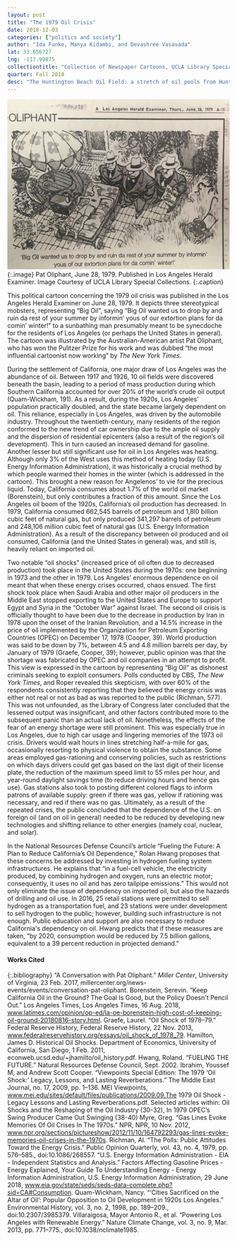 ```yaml
---
layout: post
title: "The 1979 Oil Crisis"
date: 2018-12-03
categories: ["politics and society"]
author: "Ida Funke, Manya Kidambi, and Devashree Vasavada"
lat: 33.656727
lng: -117.99875
collectiontitle: "Collection of Newspaper Cartoons, UCLA Library Special Collections"
quarter: Fall 2018
desc: "The Huntington Beach Oil Field: a stretch of oil pools from Huntington Beach to Santa Barbara, a prominent area of oil production in the Los Angeles area."
---
```


![Political cartoon featuring Big Oil harassing sunbathing man.](images/bigoil.jpg)
{:.image}
Pat Oliphant, June 28, 1979. Published in Los Angeles Herald Examiner. Image Courtesy of UCLA Library Special Collections.
{:.caption}

This political cartoon concerning the 1979 oil crisis was published in the Los Angeles Herald Examiner on June 28, 1979. It depicts three stereotypical mobsters, representing “Big Oil”, saying “Big Oil wanted us to drop by and ruin da rest of your summer by informin’ yous of our extortion plans for da comin’ winter!” to a sunbathing man presumably meant to be synecdoche for the residents of Los Angeles (or perhaps the United States in general). The cartoon was illustrated by the Australian-American artist Pat Oliphant, who has won the Pulitzer Prize for his work and was dubbed “the most influential cartoonist now working” by _The New York Times_.

During the settlement of California, one major draw of Los Angeles was the abundance of oil. Between 1917 and 1926, 10 oil fields were discovered beneath the basin, leading to a period of mass production during which Southern California accounted for over 20% of the world’s crude oil output (Quam-Wickham, 191). As a result, during the 1920s, Los Angeles’ population practically doubled, and the state became largely dependent on oil. This reliance, especially in Los Angeles, was driven by the automobile industry. Throughout the twentieth-century, many residents of the region conformed to the new trend of car ownership due to the ample oil supply and the dispersion of residential epicenters (also a result of the region’s oil development). This in turn caused an increased demand for gasoline. Another lesser but still significant use for oil in Los Angeles was heating. Although only 3% of the West uses this method of heating today (U.S. Energy Information Administration), it was historically a crucial method by which people warmed their homes in the winter (which is addressed in the cartoon). This brought a new reason for Angelenos’ to vie for the precious liquid. Today, California consumes about 1.7% of the world oil market (Borenstein), but only contributes a fraction of this amount. Since the Los Angeles oil boom of the 1920s, California’s oil production has decreased. In 1979, California consumed 662,545 barrels of petroleum and 1,8l0 billion cubic feet of natural gas, but only produced 341,297 barrels of petroleum and 248,106 million cubic feet of natural gas (U.S. Energy Information Administration). As a result of the discrepancy between oil produced and oil consumed, California (and the United States in general) was, and still is, heavily reliant on imported oil. 

Two notable “oil shocks” (increased price of oil often due to decreased production) took place in the United States during the 1970s: one beginning in 1973 and the other in 1979. Los Angeles’ enormous dependence on oil meant that when these energy crises occurred, chaos ensued. The first shock took place when Saudi Arabia and other major oil producers in the Middle East stopped exporting to the United States and Europe to support Egypt and Syria in the “October War” against Israel. The second oil crisis is officially thought to have been due to the decrease in production by Iran in 1978 upon the onset of the Iranian Revolution, and a 14.5% increase in the price of oil implemented by the Organization for Petroleum Exporting Countries (OPEC) on December 17, 1978 (Cooper, 39). World production was said to be down by 7%, between 4.5 and 4.8 million barrels per day, by January of 1979 (Graefe, Cooper, 39); however, public opinion was that the shortage was fabricated by OPEC and oil companies in an attempt to profit. This view is expressed in the cartoon by representing “Big Oil” as dishonest criminals seeking to exploit consumers. Polls conducted by CBS, _The New York Times_, and Roper revealed this skepticism, with over 60% of the respondents consistently reporting that they believed the energy crisis was either not real or not as bad as was reported to the public (Richman, 577). This was not unfounded, as the Library of Congress later concluded that the lessened output was insignificant, and other factors contributed more to the subsequent panic than an actual lack of oil. Nonetheless, the effects of the fear of an energy shortage were still prominent. This was especially true in Los Angeles, due to high car usage and lingering memories of the 1973 oil crisis. Drivers would wait hours in lines stretching half-a-mile for gas, occasionally resorting to physical violence to obtain the substance. Some areas employed gas-rationing and conserving policies, such as restrictions on which days drivers could get gas based on the last digit of their license plate, the reduction of the maximum speed limit to 55 miles per hour, and year-round daylight savings time (to reduce driving hours and hence gas use). Gas stations also took to posting different colored flags to inform patrons of available supply: green if there was gas, yellow if rationing was necessary, and red if there was no gas. Ultimately, as a result of the repeated crises, the public concluded that the dependence of the U.S. on foreign oil (and on oil in general) needed to be reduced by developing new technologies and shifting reliance to other energies (namely coal, nuclear, and solar).  

In the National Resources Defense Council’s article “Fueling the Future: A Plan to Reduce California’s Oil Dependence,” Rolan Hwang proposes that these concerns be addressed by investing in hydrogen fueling system infrastructures. He explains that “in a fuel-cell vehicle, the electricity produced, by combining hydrogen and oxygen, runs an electric motor; consequently, it uses no oil and has zero tailpipe emissions.” This would not only eliminate the issue of dependency on imported oil, but also the hazards of drilling and oil use. In 2016, 25 retail stations were permitted to sell hydrogen as a transportation fuel, and 23 stations were under development to sell hydrogen to the public; however, building such infrastructure is not enough. Public education and support are also necessary to reduce California's dependency on oil. Hwang predicts that if these measures are taken, “by 2020, consumption would be reduced by 7.5 billion gallons, equivalent to a 39 percent reduction in projected demand.” 	

#### Works Cited 

{:.bibliography}
“A Conversation with Pat Oliphant.” _Miller Center_, University of Virginia, 23 Feb. 2017, millercenter.org/news-events/events/conversation-pat-oliphant.
Borenstein, Serevin. “Keep California Oil in the Ground? The Goal Is Good, but the Policy Doesn't Pencil Out.” Los Angeles Times, Los Angeles Times, 16 Aug. 2018, www.latimes.com/opinion/op-ed/la-oe-borenstein-high-cost-of-keeping-oil-ground-20180816-story.html.
Graefe, Laurel. “Oil Shock of 1978–79.” Federal Reserve History, Federal Reserve History, 22 Nov. 2013, www.federalreservehistory.org/essays/oil_shock_of_1978_79. 
Hamilton, James D. Historical Oil Shocks. Department of Economics, University of California, San Diego, 1 Feb. 2011, econweb.ucsd.edu/~jhamilto/oil_history.pdf. 
Hwang, Roland. “FUELING THE FUTURE.” Natural Resources Defense Council, Sept. 2002.
Ibrahim, Youssef M, and Andrew Scott Cooper. “Viewpoints Special Edition: The 1979 ‘Oil Shock:’ Legacy, Lessons, and Lasting Reverberations.” The Middle East Journal, no. 17, 2009, pp. 1–136. MEI Viewpoints, www.mei.edu/sites/default/files/publications/2009.09.The 1979 Oil Shock - Legacy Lessons and Lasting Reverberations.pdf. Selected articles within: Oil Shocks and the Reshaping of the Oil Industry (30-32), In 1979 OPEC’s Swing Producer Came Out Swinging (38-40)
Myre, Greg. “Gas Lines Evoke Memories Of Oil Crises In The 1970s.” NPR, NPR, 10 Nov. 2012, www.npr.org/sections/pictureshow/2012/11/10/164792293/gas-lines-evoke-memories-oil-crises-in-the-1970s. 
Richman, Al. “The Polls: Public Attitudes Toward the Energy Crisis.” Public Opinion Quarterly, vol. 43, no. 4, 1979, pp. 576–585., doi:10.1086/268557.
“U.S. Energy Information Administration - EIA - Independent Statistics and Analysis.” Factors Affecting Gasoline Prices - Energy Explained, Your Guide To Understanding Energy - Energy Information Administration, U.S. Energy Information Administration, 29 June 2018, www.eia.gov/state/seds/seds-data-complete.php?sid=CA#Consumption.
Quam-Wickham, Nancy. “‘Cities Sacrificed on the Altar of Oil’: Popular Opposition to Oil Development in 1920s Los Angeles.” Environmental History, vol. 3, no. 2, 1998, pp. 189–209., doi:10.2307/3985379. 
Villaraigosa, Mayor Antonio R., et al. “Powering Los Angeles with Renewable Energy.” Nature Climate Change, vol. 3, no. 9, Mar. 2013, pp. 771–775., doi:10.1038/nclimate1985.

